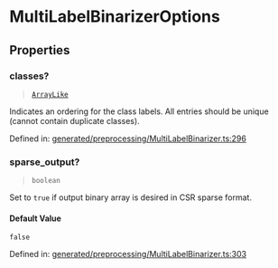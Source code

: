 # MultiLabelBinarizerOptions

## Properties

### classes?

> [`ArrayLike`](../types/ArrayLike.md)

Indicates an ordering for the class labels. All entries should be unique (cannot contain duplicate classes).

Defined in:  [generated/preprocessing/MultiLabelBinarizer.ts:296](https://github.com/transitive-bullshit/scikit-learn-ts/blob/92ab806/packages/sklearn/src/generated/preprocessing/MultiLabelBinarizer.ts#L296)

### sparse\_output?

> `boolean`

Set to `true` if output binary array is desired in CSR sparse format.

#### Default Value

`false`

Defined in:  [generated/preprocessing/MultiLabelBinarizer.ts:303](https://github.com/transitive-bullshit/scikit-learn-ts/blob/92ab806/packages/sklearn/src/generated/preprocessing/MultiLabelBinarizer.ts#L303)

